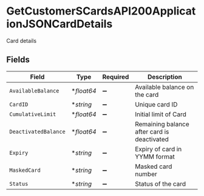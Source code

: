# GetCustomerSCardsAPI200ApplicationJSONCardDetails

Card details


## Fields

| Field                                       | Type                                        | Required                                    | Description                                 |
| ------------------------------------------- | ------------------------------------------- | ------------------------------------------- | ------------------------------------------- |
| `AvailableBalance`                          | **float64*                                  | :heavy_minus_sign:                          | Available balance on the card               |
| `CardID`                                    | **string*                                   | :heavy_minus_sign:                          | Unique card ID                              |
| `CumulativeLimit`                           | **float64*                                  | :heavy_minus_sign:                          | Initial limit of Card                       |
| `DeactivatedBalance`                        | **float64*                                  | :heavy_minus_sign:                          | Remaining balance after card is deactivated |
| `Expiry`                                    | **string*                                   | :heavy_minus_sign:                          | Expiry of card in YYMM format               |
| `MaskedCard`                                | **string*                                   | :heavy_minus_sign:                          | Masked card number                          |
| `Status`                                    | **string*                                   | :heavy_minus_sign:                          | Status of the card                          |